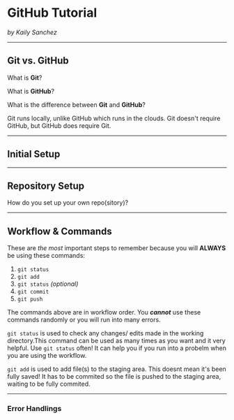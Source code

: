 # GitHub Tutorial

_by Kaily Sanchez_

---
## Git vs. GitHub
What is **Git**?


What is **GitHub**?


What is the difference between **Git** and **GitHub**?

Git runs locally, unlike GitHub which runs in the clouds. Git doesn't require GitHub, but GitHub does require Git.
  

---
## Initial Setup



---
## Repository Setup
How do you set up your own repo(sitory)?




---
## Workflow & Commands
These are *the most* important steps to remember because you will **ALWAYS** be using these commands:

1. `git status`
2. `git add`
3. `git status` *(optional)*
4. `git commit` 
5. `git push`

The commands above are in workflow order. You *__cannot__* use these commands randomly or you will run into many errors. 

`git status` is used to check any changes/ edits made in the working directory.This command can be used as many times as you want and it very helpful. Use `git status` often! It can help you if you run into a probelm when you are using the workflow. 

`git add` is used to add file(s) to the staging area. This doesnt mean it's been fully saved! It has to be commited so the file is pushed to the staging area, waiting to be fully commited.


---
### Error Handlings